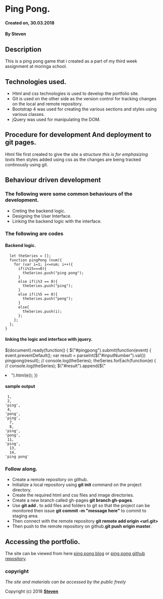 # Ping Pong.
#### Created on, 30.03.2018
#### By **Steven**

## Description
This is a ping pong game that i created as a part of my third week assignment at moringa school.

## Technologies used.
* Html and css technologies is used to develop the portfolio site.
* Git is used on the other side as the version control for tracking changes on the local and remote repository.
* Bootstrap 4 was used for creating the various sections and styles using various classes.
* jQuery was used for manipulating the DOM.

## Procedure for development And deployment to git pages.
Html file first created to give the site a *structure this is for emphasizing texts* then styles added using css as the changes are being tracked continously using git.

## Behaviour driven development
### The following were some common behaviours of the development.
* Creting the backend logic.
* Designing the User Interface.
* Linking the backend logic with the interface.

### The following are codes
#### Backend logic.


      let theSeries = [];
      function pingPong (num){
        for (var i=1; i<=num; i++){
          if(i%15===0){
            theSeries.push("ping pong");
          }
          else if(i%3 == 0){
            theSeries.push("ping");
          }
          else if(i%5 == 0){
            theSeries.push("pong");
          }
          else{
            theSeries.push(i);
          };
        };
      };
    }


#### linking the logic and interface with jquery.
$(document).ready(function() {
     $("#pingpong").submit(function(event) {
         event.preventDefault();
         var result = parseInt($("#inputNumber").val())
         pingpong(result);
         // console.log(theSeries);
         theSeries.forEach(function(e) {
           // console.log(theSeries);
           $("#result").append($("<li>").html(e));
         })




#### sample output

     1,
     2,
    'ping',
     4,
    'pong',
    'ping',
      7,
      8,
    'ping',
    'pong',
     11,
    'ping',
      13,
      14,
    'ping pong'



### Follow along.

* Create a remote repository on github.
* Initialize a local repository using **git init** command on the project directory.
* Create the required html and css files and image directories.
* Create a new branch called gh-pages **git branch gh-pages**.
* Use **git add .** to add files and folders to git so that the project can be monitored then issue **git commit -m "message here"** to commit to staging area.
* Then connect with the remote repository **git remote add origin <url.git>**
* Then push to the remote repository on github.**git push origin master**.

## Accessing the portfolio.
The site can be viewed from here [ping pong blog](https://muriithiderro.github.io/ping-pong/) or [ping pong github repository](https://github.com/muriithiderro/ping-pong).

### copyright
*The site and materials can be accessed by the public freely*

Copyright (c) 2018 **[Steven](https://github.com/StevenNdegwa)**
